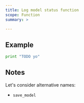 ```yaml
---
title: Log model status function
scope: Function
summary: >

---
```


## Example

``` python
print "TODO yo"
```

## Notes

Let's consider alternative names:

- `save_model`
